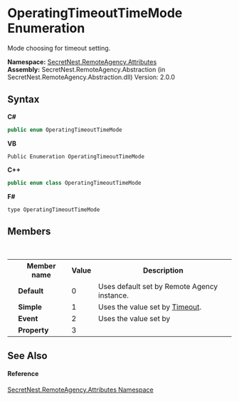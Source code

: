 # OperatingTimeoutTimeMode Enumeration
 

Mode choosing for timeout setting.

**Namespace:**&nbsp;<a href="N_SecretNest_RemoteAgency_Attributes">SecretNest.RemoteAgency.Attributes</a><br />**Assembly:**&nbsp;SecretNest.RemoteAgency.Abstraction (in SecretNest.RemoteAgency.Abstraction.dll) Version: 2.0.0

## Syntax

**C#**<br />
``` C#
public enum OperatingTimeoutTimeMode
```

**VB**<br />
``` VB
Public Enumeration OperatingTimeoutTimeMode
```

**C++**<br />
``` C++
public enum class OperatingTimeoutTimeMode
```

**F#**<br />
``` F#
type OperatingTimeoutTimeMode
```


## Members
&nbsp;<table><tr><th></th><th>Member name</th><th>Value</th><th>Description</th></tr><tr><td /><td target="F:SecretNest.RemoteAgency.Attributes.OperatingTimeoutTimeMode.Default">**Default**</td><td>0</td><td>Uses default set by Remote Agency instance.</td></tr><tr><td /><td target="F:SecretNest.RemoteAgency.Attributes.OperatingTimeoutTimeMode.Simple">**Simple**</td><td>1</td><td>Uses the value set by <a href="P_SecretNest_RemoteAgency_Attributes_OperatingTimeoutTimeAttribute_Timeout">Timeout</a>.</td></tr><tr><td /><td target="F:SecretNest.RemoteAgency.Attributes.OperatingTimeoutTimeMode.Event">**Event**</td><td>2</td><td>Uses the value set by</td></tr><tr><td /><td target="F:SecretNest.RemoteAgency.Attributes.OperatingTimeoutTimeMode.Property">**Property**</td><td>3</td><td /></tr></table>

## See Also


#### Reference
<a href="N_SecretNest_RemoteAgency_Attributes">SecretNest.RemoteAgency.Attributes Namespace</a><br />